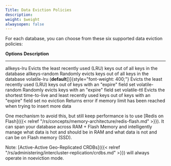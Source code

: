 ```yaml
---
Title: Data Eviction Policies
description: 
weight: $weight
alwaysopen: false
---
```

For each database, you can choose from these six supported data eviction
policies:

  **Options**                                               **Description**
  --------------------------------------------------------- ------------------------------------------------------------------------------------------------------
  allkeys-lru                                               Evicts the least recently used (LRU) keys out of all keys in the database
  allkeys-random                                            Randomly evicts keys out of all keys in the database
  volatile-lru (**default**[)]{style="font-weight: 400;"}   Evicts the least recently used (LRU) keys out of keys with an "expire" field set
  volatile-random                                           Randomly evicts keys with an "expire" field set
  volatile-ttl                                              Evicts the shortest time-to-live and least recently used keys out of keys with an "expire" field set
  no eviction                                               Returns error if memory limit has been reached when trying to insert more data

One mechanism to avoid this, but still keep performance is to use [Redis
on
Flash]({{< relref "/rs/concepts/memory-architecture/redis-flash.md" >}}).
It can span your database across RAM + Flash Memory and intelligently
manage what data is hot and should be in RAM and what data is not and
can be on Flash memory (SSD).

Note: [Active-Active Geo-Replicated
CRDBs]({{< relref "/rs/administering/intercluster-replication/crdbs.md" >}})
will always operate in noeviction mode.
